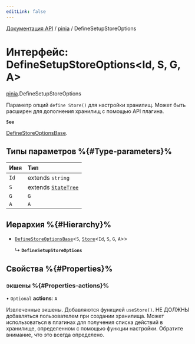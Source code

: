 ```yaml
---
editLink: false
---
```


[Документация API](../index.md) / [pinia](../modules/pinia.md) / DefineSetupStoreOptions

# Интерфейс: DefineSetupStoreOptions<Id, S, G, A\>

[pinia](../modules/pinia.md).DefineSetupStoreOptions

Параметр опций `define Store()` для настройки хранилищ. Может быть расширен для дополнения хранилищ с помощью API плагина.

**`See`**

[DefineStoreOptionsBase](pinia.DefineStoreOptionsBase.md).

## Типы параметров %{#Type-parameters}%

| Имя  | Тип                                                  |
| :--- | :--------------------------------------------------- |
| `Id` | extends `string`                                     |
| `S`  | extends [`StateTree`](../modules/pinia.md#statetree) |
| `G`  | `G`                                                  |
| `A`  | `A`                                                  |

## Иерархия %{#Hierarchy}%

-   [`DefineStoreOptionsBase`](pinia.DefineStoreOptionsBase.md)<`S`, [`Store`](../modules/pinia.md#store)<`Id`, `S`, `G`, `A`\>\>

    ↳ **`DefineSetupStoreOptions`**

## Свойства %{#Properties}%

### экшены %{#Properties-actions}%

• `Optional` **actions**: `A`

Извлеченные экшены. Добавляются функцией `useStore()`. НЕ ДОЛЖНЫ добавляться пользователем при создании хранилища. Может использоваться в плагинах для получения списка действий в хранилище, определенном с помощью функции настройки. Обратите внимание, что это всегда определено.
